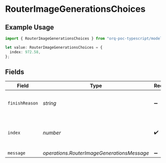 # RouterImageGenerationsChoices

## Example Usage

```typescript
import { RouterImageGenerationsChoices } from "orq-poc-typescript/models/operations";

let value: RouterImageGenerationsChoices = {
  index: 972.58,
};
```

## Fields

| Field                                           | Type                                            | Required                                        | Description                                     |
| ----------------------------------------------- | ----------------------------------------------- | ----------------------------------------------- | ----------------------------------------------- |
| `finishReason`                                  | *string*                                        | :heavy_minus_sign:                              | The reason for finishing the generation         |
| `index`                                         | *number*                                        | :heavy_check_mark:                              | The index of the choice in the list of choices. |
| `message`                                       | *operations.RouterImageGenerationsMessage*      | :heavy_minus_sign:                              | N/A                                             |